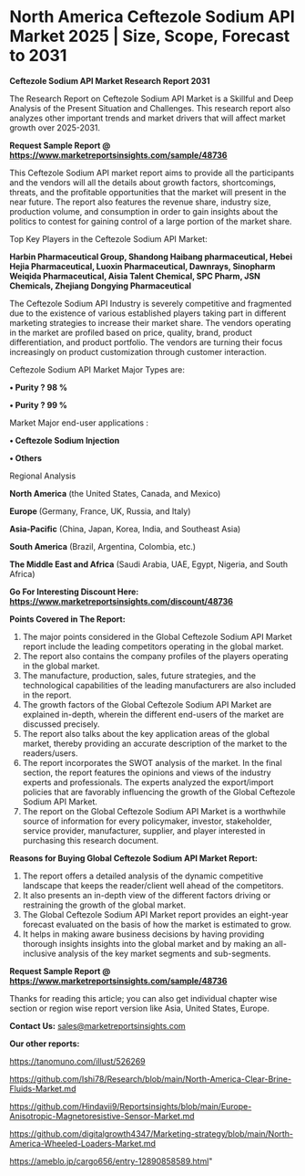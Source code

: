 # North America Ceftezole Sodium API Market 2025 | Size, Scope, Forecast to 2031

<strong>Ceftezole Sodium API Market Research Report 2031</strong>

The Research Report on Ceftezole Sodium API Market is a Skillful and Deep Analysis of the Present Situation and Challenges. This research report also analyzes other important trends and market drivers that will affect market growth over 2025-2031.

<strong>Request Sample Report @ <a href=https://www.marketreportsinsights.com/sample/48736>https://www.marketreportsinsights.com/sample/48736</a></strong>

This Ceftezole Sodium API market report aims to provide all the participants and the vendors will all the details about growth factors, shortcomings, threats, and the profitable opportunities that the market will present in the near future. The report also features the revenue share, industry size, production volume, and consumption in order to gain insights about the politics to contest for gaining control of a large portion of the market share.

Top Key Players in the Ceftezole Sodium API Market:

<strong>Harbin Pharmaceutical Group, Shandong Haibang pharmaceutical, Hebei Hejia Pharmaceutical, Luoxin Pharmaceutical, Dawnrays, Sinopharm Weiqida Pharmaceutical, Aisia Talent Chemical, SPC Pharm, JSN Chemicals, Zhejiang Dongying Pharmaceutical</strong>

The Ceftezole Sodium API Industry is severely competitive and fragmented due to the existence of various established players taking part in different marketing strategies to increase their market share. The vendors operating in the market are profiled based on price, quality, brand, product differentiation, and product portfolio. The vendors are turning their focus increasingly on product customization through customer interaction.

Ceftezole Sodium API Market Major Types are:

<strong>•  Purity ? 98 %

•  Purity ? 99 %</strong>

Market Major end-user applications :

<strong>•  Ceftezole Sodium Injection

•  Others</strong>

Regional Analysis

</u><strong><b>North America</b></strong> (the United States, Canada, and Mexico)

<strong><b>Europe </b></strong>(Germany, France, UK, Russia, and Italy)

<strong><b>Asia-Pacific</b></strong> (China, Japan, Korea, India, and Southeast Asia)

<strong><b>South America</b></strong> (Brazil, Argentina, Colombia, etc.)

<strong><b>The Middle East and Africa</b></strong> (Saudi Arabia, UAE, Egypt, Nigeria, and South Africa)

<strong>Go For Interesting Discount Here: <a href=https://www.marketreportsinsights.com/discount/48736>https://www.marketreportsinsights.com/discount/48736</a></strong>

<strong>Points Covered in The Report:</strong>
<ol>
  <li>The major points considered in the Global Ceftezole Sodium API Market report include the leading competitors operating in the global market.</li>
  <li>The report also contains the company profiles of the players operating in the global market.</li>
  <li>The manufacture, production, sales, future strategies, and the technological capabilities of the leading manufacturers are also included in the report.</li>
  <li>The growth factors of the Global Ceftezole Sodium API Market are explained in-depth, wherein the different end-users of the market are discussed precisely.</li>
  <li>The report also talks about the key application areas of the global market, thereby providing an accurate description of the market to the readers/users.</li>
  <li>The report incorporates the SWOT analysis of the market. In the final section, the report features the opinions and views of the industry experts and professionals. The experts analyzed the export/import policies that are favorably influencing the growth of the Global Ceftezole Sodium API Market.</li>
  <li>The report on the Global Ceftezole Sodium API Market is a worthwhile source of information for every policymaker, investor, stakeholder, service provider, manufacturer, supplier, and player interested in purchasing this research document.</li>
</ol>
<strong>Reasons for Buying Global Ceftezole Sodium API Market Report:</strong>

<ol>
  <li>The report offers a detailed analysis of the dynamic competitive landscape that keeps the reader/client well ahead of the competitors.</li>
  <li>It also presents an in-depth view of the different factors driving or restraining the growth of the global market.</li>
  <li>The Global Ceftezole Sodium API Market report provides an eight-year forecast evaluated on the basis of how the market is estimated to grow.</li>
  <li>It helps in making aware business decisions by having providing thorough insights insights into the global market and by making an all-inclusive analysis of the key market segments and sub-segments.</li>
</ol>
<strong>Request Sample Report @ <a href=https://www.marketreportsinsights.com/sample/48736>https://www.marketreportsinsights.com/sample/48736</a></strong>


Thanks for reading this article; you can also get individual chapter wise section or region wise report version like Asia, United States, Europe.

<strong>Contact Us:</strong>
sales@marketreportsinsights.com

<strong>Our other reports:</strong>

<a href=https://tanomuno.com/illust/526269>https://tanomuno.com/illust/526269</a>

<a href=https://github.com/Ishi78/Research/blob/main/North-America-Clear-Brine-Fluids-Market.md>https://github.com/Ishi78/Research/blob/main/North-America-Clear-Brine-Fluids-Market.md</a>

<a href=https://github.com/Hindavii9/Reportsinsights/blob/main/Europe-Anisotropic-Magnetoresistive-Sensor-Market.md>https://github.com/Hindavii9/Reportsinsights/blob/main/Europe-Anisotropic-Magnetoresistive-Sensor-Market.md</a>

<a href=https://github.com/digitalgrowth4347/Marketing-strategy/blob/main/North-America-Wheeled-Loaders-Market.md>https://github.com/digitalgrowth4347/Marketing-strategy/blob/main/North-America-Wheeled-Loaders-Market.md</a>

<a href=https://ameblo.jp/cargo656/entry-12890858589.html>https://ameblo.jp/cargo656/entry-12890858589.html</a>"
